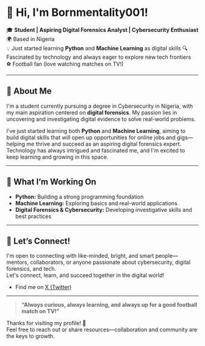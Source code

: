 # 👋 Hi, I'm Bornmentality001!

🎓 **Student | Aspiring Digital Forensics Analyst | Cybersecurity Enthusiast**  
🌍 Based in Nigeria  
💡 Just started learning **Python** and **Machine Learning** as digital skills 
🔍 Fascinated by technology and always eager to explore new tech frontiers  
⚽ Football fan (love watching matches on TV!)

---

## 🚀 About Me

I'm a student currently pursuing a degree in Cybersecurity in Nigeria, with my main aspiration centered on **digital forensics**. My passion lies in uncovering and investigating digital evidence to solve real-world problems.

I've just started learning both **Python** and **Machine Learning**, aiming to build digital skills that will open up opportunities for online jobs and gigs—helping me thrive and succeed as an aspiring digital forensics expert. Technology has always intrigued and fascinated me, and I'm excited to keep learning and growing in this space.

---

## 🌱 What I’m Working On

- **Python:** Building a strong programming foundation  
- **Machine Learning:** Exploring basics and real-world applications  
- **Digital Forensics & Cybersecurity:** Developing investigative skills and best practices

---

## 🤝 Let’s Connect!

I'm open to connecting with like-minded, bright, and smart people—mentors, collaborators, or anyone passionate about cybersecurity, digital forensics, and tech.  
Let's connect, learn, and succeed together in the digital world!

- Find me on [X (Twitter)](https://x.com/Bornmentality001)

---

> **“Always curious, always learning, and always up for a good football match on TV!”**

Thanks for visiting my profile! 🚀  
Feel free to reach out or share resources—collaboration and community are the keys to growth.
